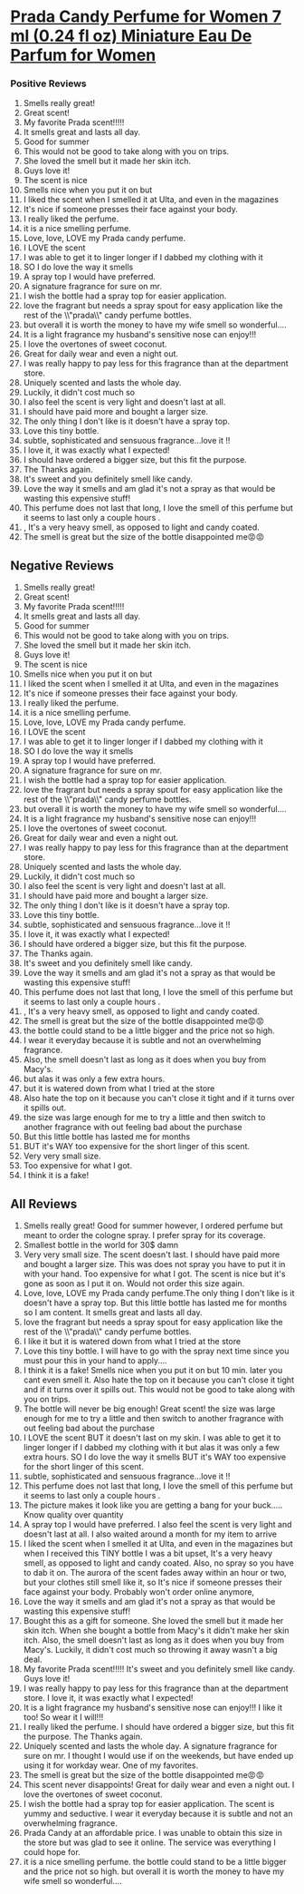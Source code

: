 # [Prada Candy Perfume for Women 7 ml (0.24 fl oz) Miniature Eau De Parfum for Women](https://products.checkmycream.com/products/prada-candy-perfume-for-women-7-ml-0.24-fl-oz-miniature-eau-de-parfum-for-women.html)

### Positive Reviews

<ol>
      <li>Smells really great!</li>
      <li>Great scent!</li>
      <li>My favorite Prada scent!!!!!</li>
      <li>It smells great and lasts all day.</li>
      <li>Good for summer</li>
      <li>This would not be good to take along with you on trips.</li>
      <li>She loved the smell but it made her skin itch.</li>
      <li>Guys love it!</li>
      <li>The scent is nice</li>
      <li>Smells nice when you put it on but</li>
      <li>I liked the scent when I smelled it at Ulta, and even in the magazines</li>
      <li>It&#x27;s nice if someone presses their face against your body.</li>
      <li>I really liked the perfume.  </li>
      <li>it is a nice smelling perfume.</li>
      <li>Love, love, LOVE my Prada candy perfume.</li>
      <li>I LOVE the scent</li>
      <li>I was able to get it to linger longer if I dabbed my clothing with it</li>
      <li>SO I do love the way it smells</li>
      <li>A spray top I would have preferred.</li>
      <li>A signature fragrance for sure on mr.  </li>
      <li>I wish the bottle had a spray top for easier application.</li>
      <li>love the fragrant but needs a spray spout for easy application like the rest of the \\&quot;prada\\&quot; candy perfume bottles.</li>
      <li>but overall it is worth the money to have my wife smell so wonderful....</li>
      <li>It is a light fragrance my husband&#x27;s sensitive nose can enjoy!!!</li>
      <li>I love the overtones of sweet coconut.</li>
      <li>Great for daily wear and even a night out.</li>
      <li>I was really happy to pay less for this fragrance than at the department store.</li>
      <li>Uniquely scented and lasts the whole day.  </li>
      <li>Luckily, it didn&#x27;t cost much so</li>
      <li>I also feel the scent is very light and doesn&#x27;t last at all.</li>
      <li>I should have paid more and bought a larger size.</li>
      <li>The only thing I don&#x27;t like is it doesn&#x27;t have a spray top.</li>
      <li>Love this tiny bottle.</li>
      <li>subtle, sophisticated and sensuous fragrance...love it !!</li>
      <li>I love it, it was exactly what I expected!</li>
      <li>I should have ordered a bigger size, but this fit the purpose.  </li>
      <li>The Thanks again.</li>
      <li>It&#x27;s sweet and you definitely smell like candy.</li>
      <li>Love the way it smells and am glad it&#x27;s not a spray as that would be wasting this expensive stuff!</li>
      <li>This perfume does not last that long, I love the smell of this perfume but it seems to last only a couple hours .</li>
      <li>, It&#x27;s a very heavy smell, as opposed to light and candy coated.</li>
      <li>The smell is great but the size of the bottle disappointed me😡😡</li>
</ol>


<h2>Negative Reviews</h2>
<ol>
<li> Smells really great!</li>
<li> Great scent!</li>
<li> My favorite Prada scent!!!!!</li>
<li> It smells great and lasts all day.</li>
<li> Good for summer</li>
<li> This would not be good to take along with you on trips.</li>
<li> She loved the smell but it made her skin itch.</li>
<li> Guys love it!</li>
<li> The scent is nice</li>
<li> Smells nice when you put it on but</li>
<li> I liked the scent when I smelled it at Ulta, and even in the magazines</li>
<li> It&#x27;s nice if someone presses their face against your body.</li>
<li> I really liked the perfume.  </li>
<li> it is a nice smelling perfume.</li>
<li> Love, love, LOVE my Prada candy perfume.</li>
<li> I LOVE the scent</li>
<li> I was able to get it to linger longer if I dabbed my clothing with it</li>
<li> SO I do love the way it smells</li>
<li> A spray top I would have preferred.</li>
<li> A signature fragrance for sure on mr.  </li>
<li> I wish the bottle had a spray top for easier application.</li>
<li> love the fragrant but needs a spray spout for easy application like the rest of the \\&quot;prada\\&quot; candy perfume bottles.</li>
<li> but overall it is worth the money to have my wife smell so wonderful....</li>
<li> It is a light fragrance my husband&#x27;s sensitive nose can enjoy!!!</li>
<li> I love the overtones of sweet coconut.</li>
<li> Great for daily wear and even a night out.</li>
<li> I was really happy to pay less for this fragrance than at the department store.</li>
<li> Uniquely scented and lasts the whole day.  </li>
<li> Luckily, it didn&#x27;t cost much so</li>
<li> I also feel the scent is very light and doesn&#x27;t last at all.</li>
<li> I should have paid more and bought a larger size.</li>
<li> The only thing I don&#x27;t like is it doesn&#x27;t have a spray top.</li>
<li> Love this tiny bottle.</li>
<li> subtle, sophisticated and sensuous fragrance...love it !!</li>
<li> I love it, it was exactly what I expected!</li>
<li> I should have ordered a bigger size, but this fit the purpose.  </li>
<li> The Thanks again.</li>
<li> It&#x27;s sweet and you definitely smell like candy.</li>
<li> Love the way it smells and am glad it&#x27;s not a spray as that would be wasting this expensive stuff!</li>
<li> This perfume does not last that long, I love the smell of this perfume but it seems to last only a couple hours .</li>
<li> , It&#x27;s a very heavy smell, as opposed to light and candy coated.</li>
<li> The smell is great but the size of the bottle disappointed me😡😡</li>
<li> the bottle could stand to be a little bigger and the price not so high.</li>
<li> I wear it everyday because it is subtle and not an overwhelming fragrance.</li>
<li> Also, the smell doesn&#x27;t last as long as it does when you buy from Macy&#x27;s.  </li>
<li> but alas it was only a few extra hours.</li>
<li> but it is watered down from what I tried at the store</li>
<li> Also hate the top on it because you can&#x27;t close it tight and if it turns over it spills out.</li>
<li> the size was large enough for me to try a little and then switch to another fragrance with out feeling bad about the purchase</li>
<li> But this little bottle has lasted me for months</li>
<li> BUT it&#x27;s WAY too expensive for the short linger of this scent.</li>
<li> Very very small size.</li>
<li> Too expensive for what I got.</li>
<li> I think it is a fake!</li>
</ol>

<h2>All Reviews</h2>

<ol>
    <li> Smells really great! Good for summer however, I ordered perfume but meant to order the cologne spray. I prefer spray for its coverage.</li>
    <li> Smallest bottle in the world for 30$ damn</li>
    <li> Very very small size. The scent doesn&#x27;t last. I should have paid more and bought a larger size. This was does not spray you have to put it in with your hand. Too expensive for what I got. The scent is nice but it&#x27;s gone as soon as I put it on. Would not order this size again.</li>
    <li> Love, love, LOVE my Prada candy perfume.The only thing I don&#x27;t like is it doesn&#x27;t have a spray top. But this little bottle has lasted me for months so I am content. It smells great and lasts all day.</li>
    <li> love the fragrant but needs a spray spout for easy application like the rest of the \\&quot;prada\\&quot; candy perfume bottles.</li>
    <li> I like it but it is watered down from what I tried at the store</li>
    <li> Love this tiny bottle. I will have to go with the spray next time since you must pour this in your hand to apply....</li>
    <li> I think it is a fake! Smells nice when you put it on but 10 min. later you cant even smell it. Also hate the top on it because you can&#x27;t close it tight and if it turns over it spills out. This would not be good to take along with you on trips.</li>
    <li> The bottle will never be big enough!  Great scent! the size was large enough for me to try a little and then switch to another fragrance with out feeling bad about the purchase</li>
    <li> I LOVE the scent BUT it doesn&#x27;t last on my skin. I was able to get it to linger longer if I dabbed my clothing with it but alas it was only a few extra hours. SO I do love the way it smells BUT it&#x27;s WAY too expensive for the short linger of this scent.</li>
    <li> subtle, sophisticated and sensuous fragrance...love it !!</li>
    <li> This perfume does not last that long, I love the smell of this perfume but it seems to last only a couple hours .</li>
    <li> The picture makes it look like you are getting a bang for your buck..... Know quality over quantity</li>
    <li> A spray top I would have preferred. I also feel the scent is very light and doesn&#x27;t last at all. I also waited around a month for my item to arrive</li>
    <li> I liked the scent when I smelled it at Ulta, and even in the magazines but when I received this TINY bottle I was a bit upset, It&#x27;s a very heavy smell, as opposed to light and candy coated. Also, no spray so you have to dab it on. The aurora of the scent fades away within an hour or two, but your clothes still smell like it, so It&#x27;s nice if someone presses their face against your body. Probably won&#x27;t order online anymore,</li>
    <li> Love the way it smells and am glad it&#x27;s not a spray as that would be wasting this expensive stuff!</li>
    <li> Bought this as a gift for someone. She loved the smell but it made her skin itch. When she bought a bottle from Macy&#x27;s it didn&#x27;t make her skin itch. Also, the smell doesn&#x27;t last as long as it does when you buy from Macy&#x27;s.  Luckily, it didn&#x27;t cost much so throwing it away wasn&#x27;t a big deal.</li>
    <li> My favorite Prada scent!!!!! It&#x27;s sweet and you definitely smell like candy. Guys love it!</li>
    <li> I was really happy to pay less for this fragrance than at the department store. I love it, it was exactly what I expected!</li>
    <li> It is a light fragrance my husband&#x27;s sensitive nose can enjoy!!! I like it too! So wear it I will!!!</li>
    <li> I really liked the perfume.  I should have ordered a bigger size, but this fit the purpose.  The Thanks again.</li>
    <li> Uniquely scented and lasts the whole day.  A signature fragrance for sure on mr.  I thought I would use if on the weekends, but have ended up using it for workday wear.  One of my favorites.</li>
    <li> The smell is great but the size of the bottle disappointed me😡😡</li>
    <li> This scent never disappoints! Great for daily wear and even a night out. I love the overtones of sweet coconut.</li>
    <li> I wish the bottle had a spray top for easier application. The scent is yummy and seductive. I wear it everyday because it is subtle and not an overwhelming fragrance.</li>
    <li> Prada Candy at an affordable price. I was unable to obtain this size in the store but was glad to see it online.  The service was everything I could hope for.</li>
    <li> it is a nice smelling perfume. the bottle could stand to be a little bigger and the price not so high. but overall it is worth the money to have my wife smell so wonderful....</li>
</ol>




